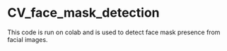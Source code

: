 # CV_face_mask_detection
This code is run on colab and is used to detect face mask presence from facial images.
